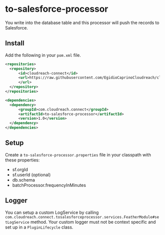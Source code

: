 # to-salesforce-processor

You write into the database table and this processor will push the records to Salesforce.

## Install

Add the following in your `pom.xml` file.

``` xml
<repositories>
  <repository>
      <id>cloudreach-connect</id>
      <url>https://raw.githubusercontent.com/EgidioCaprinoCloudreach/cloudreach-connect-to-salesforce-processor/mvn-repo/
      </url>
  </repository>
</repositories>

<dependencies>
  <dependency>
      <groupId>com.cloudreach.connect</groupId>
      <artifactId>to-salesforce-processor</artifactId>
      <version>1.0</version>
  </dependency>
</dependencies>
```

## Setup

Create a `to-salesforce-processor.properties` file in your classpath with these properties:

- sf.orgId
- sf.userId (optional)
- db.schema
- batchProcessor.frequencyInMinutes

## Logger

You can setup a custom LogService by calling `com.cloudreach.connect.tosalesforceprocessor.services.FeatherModule#setLogService` method.
Your custom logger must not be context specific and set up in a `PluginLifecycle` class.
